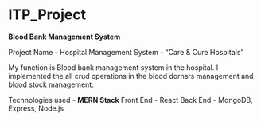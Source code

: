 # ITP_Project
<b>Blood Bank Management System</b>

Project Name - Hospital Management System - “Care & Cure Hospitals” 

My function is Blood bank management system in the hospital. I implemented the all crud operations in the blood dornsrs management and blood stock management.

Technologies used - <b>MERN Stack</b>
   Front End - React 
   Back End - MongoDB, Express, Node.js
